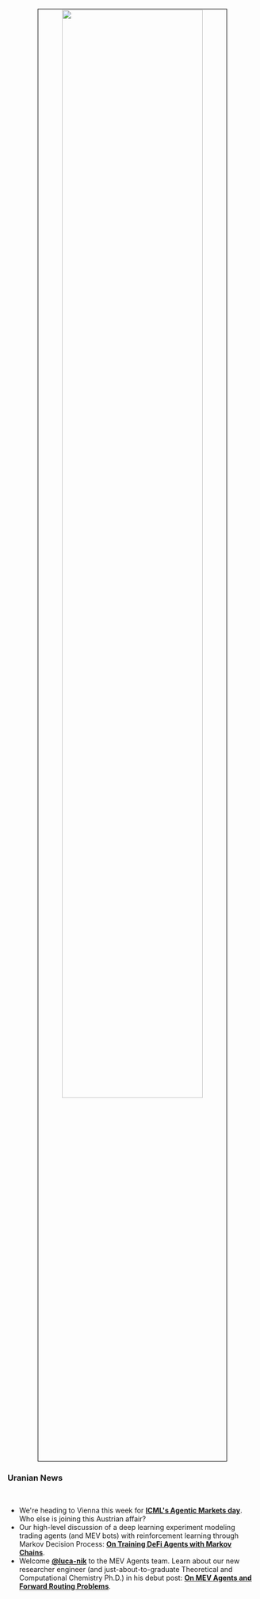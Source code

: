 <p align="center">
<img src="https://github.com/user-attachments/assets/c6cf2a9f-61a9-4428-ac84-2b3c89552106" width="75%" align="center" style="padding:1px;border:1px solid black;"/>
</p>


### Uranian News

<br>

* We're heading to Vienna this week for **[ICML's Agentic Markets day](agenticmarkets.xyz)**. Who else is joining this Austrian affair?
* Our high-level discussion of a deep learning experiment modeling trading agents (and MEV bots) with reinforcement learning through Markov Decision Process: **[On Training DeFi Agents with Markov Chains](https://www.urani.trade/blog/markov_agents)**.
* Welcome **[@luca-nik](https://github.com/luca-nik)** to the MEV Agents team. Learn about our new researcher engineer (and just-about-to-graduate Theoretical and Computational Chemistry Ph.D.) in his debut post: **[On MEV Agents and Forward Routing Problems](https://www.urani.trade/blog/welcome_luca)**.
